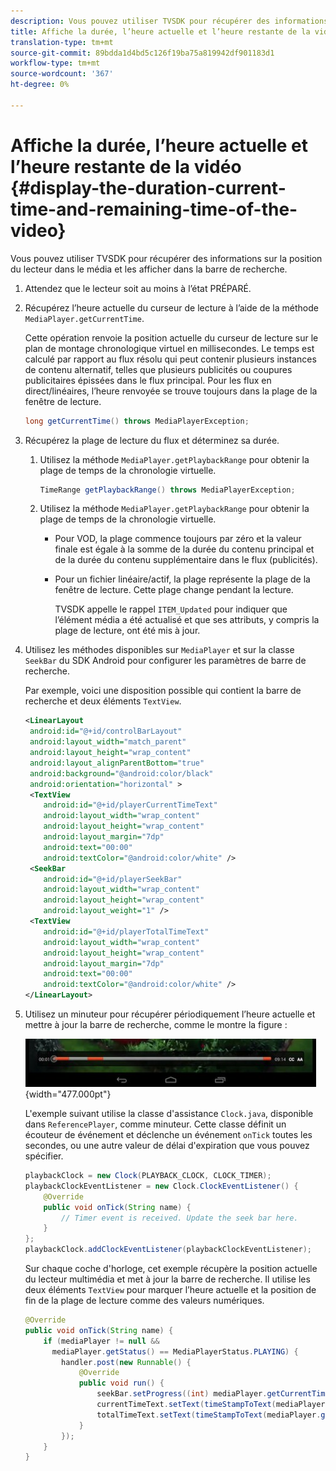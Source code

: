 ```yaml
---
description: Vous pouvez utiliser TVSDK pour récupérer des informations sur la position du lecteur dans le média et les afficher dans la barre de recherche.
title: Affiche la durée, l’heure actuelle et l’heure restante de la vidéo.
translation-type: tm+mt
source-git-commit: 89bdda1d4bd5c126f19ba75a819942df901183d1
workflow-type: tm+mt
source-wordcount: '367'
ht-degree: 0%

---
```



# Affiche la durée, l’heure actuelle et l’heure restante de la vidéo {#display-the-duration-current-time-and-remaining-time-of-the-video}

Vous pouvez utiliser TVSDK pour récupérer des informations sur la position du lecteur dans le média et les afficher dans la barre de recherche.

1. Attendez que le lecteur soit au moins à l’état PRÉPARÉ.
1. Récupérez l’heure actuelle du curseur de lecture à l’aide de la méthode `MediaPlayer.getCurrentTime`.

   Cette opération renvoie la position actuelle du curseur de lecture sur le plan de montage chronologique virtuel en millisecondes. Le temps est calculé par rapport au flux résolu qui peut contenir plusieurs instances de contenu alternatif, telles que plusieurs publicités ou coupures publicitaires épissées dans le flux principal. Pour les flux en direct/linéaires, l’heure renvoyée se trouve toujours dans la plage de la fenêtre de lecture.

   ```java
   long getCurrentTime() throws MediaPlayerException;
   ```

1. Récupérez la plage de lecture du flux et déterminez sa durée.
   1. Utilisez la méthode `MediaPlayer.getPlaybackRange` pour obtenir la plage de temps de la chronologie virtuelle.

      ```java
      TimeRange getPlaybackRange() throws MediaPlayerException;
      ```

   1. Utilisez la méthode `MediaPlayer.getPlaybackRange` pour obtenir la plage de temps de la chronologie virtuelle.

      * Pour VOD, la plage commence toujours par zéro et la valeur finale est égale à la somme de la durée du contenu principal et de la durée du contenu supplémentaire dans le flux (publicités).
      * Pour un fichier linéaire/actif, la plage représente la plage de la fenêtre de lecture. Cette plage change pendant la lecture.

         TVSDK appelle le rappel `ITEM_Updated` pour indiquer que l’élément média a été actualisé et que ses attributs, y compris la plage de lecture, ont été mis à jour.

1. Utilisez les méthodes disponibles sur `MediaPlayer` et sur la classe `SeekBar` du SDK Android pour configurer les paramètres de barre de recherche.

   Par exemple, voici une disposition possible qui contient la barre de recherche et deux éléments `TextView`.

   ```xml
   <LinearLayout 
    android:id="@+id/controlBarLayout" 
    android:layout_width="match_parent" 
    android:layout_height="wrap_content" 
    android:layout_alignParentBottom="true" 
    android:background="@android:color/black" 
    android:orientation="horizontal" > 
    <TextView 
       android:id="@+id/playerCurrentTimeText" 
       android:layout_width="wrap_content" 
       android:layout_height="wrap_content" 
       android:layout_margin="7dp" 
       android:text="00:00" 
       android:textColor="@android:color/white" /> 
    <SeekBar 
       android:id="@+id/playerSeekBar" 
       android:layout_width="wrap_content" 
       android:layout_height="wrap_content" 
       android:layout_weight="1" /> 
    <TextView 
       android:id="@+id/playerTotalTimeText" 
       android:layout_width="wrap_content" 
       android:layout_height="wrap_content" 
       android:layout_margin="7dp" 
       android:text="00:00" 
       android:textColor="@android:color/white" /> 
   </LinearLayout>
   ```

1. Utilisez un minuteur pour récupérer périodiquement l’heure actuelle et mettre à jour la barre de recherche, comme le montre la figure :

   <!--<a id="fig_689CEDDD02094C0C8E91C5195F8EAD3F"></a>-->

   ![](assets/seek-bar.jpg){width=&quot;477.000pt&quot;}

   L&#39;exemple suivant utilise la classe d&#39;assistance `Clock.java`, disponible dans `ReferencePlayer`, comme minuteur. Cette classe définit un écouteur de événement et déclenche un événement `onTick` toutes les secondes, ou une autre valeur de délai d&#39;expiration que vous pouvez spécifier.

   ```java
   playbackClock = new Clock(PLAYBACK_CLOCK, CLOCK_TIMER); 
   playbackClockEventListener = new Clock.ClockEventListener() { 
       @Override 
       public void onTick(String name) { 
           // Timer event is received. Update the seek bar here. 
       } 
   }; 
   playbackClock.addClockEventListener(playbackClockEventListener);
   ```

   Sur chaque coche d&#39;horloge, cet exemple récupère la position actuelle du lecteur multimédia et met à jour la barre de recherche. Il utilise les deux éléments `TextView` pour marquer l’heure actuelle et la position de fin de la plage de lecture comme des valeurs numériques.

   ```java
   @Override 
   public void onTick(String name) { 
       if (mediaPlayer != null &&  
         mediaPlayer.getStatus() == MediaPlayerStatus.PLAYING) { 
           handler.post(new Runnable() { 
               @Override 
               public void run() { 
                   seekBar.setProgress((int) mediaPlayer.getCurrentTime()); 
                   currentTimeText.setText(timeStampToText(mediaPlayer.getCurrentTime())); 
                   totalTimeText.setText(timeStampToText(mediaPlayer.getPlaybackRange().getEnd())); 
               } 
           }); 
       } 
   } 
   ```
